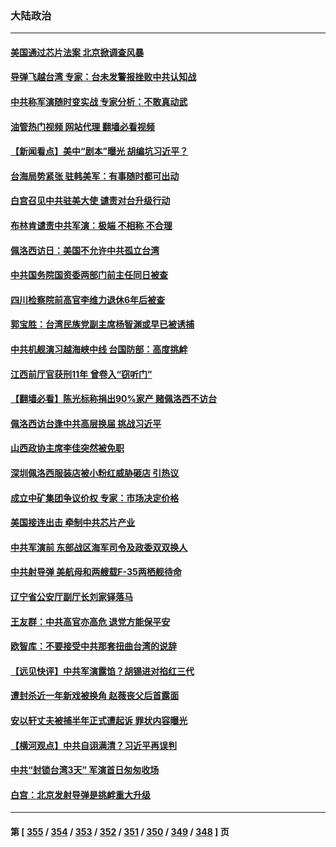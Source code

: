 ### 大陆政治
---
#### [美国通过芯片法案 北京掀调查风暴](../../pages/ncid277/n13796506.md?08060045) 
#### [导弹飞越台湾 专家：台未发警报挫败中共认知战](../../pages/ncid277/n13796119.md?08060045) 
#### [中共称军演随时变实战 专家分析：不敢真动武](../../pages/ncid277/n13796365.md?08060045) 
#### [油管热门视频 网站代理 翻墙必看视频](http://209.222.30.114:81/youtube.html?08060045)
#### [【新闻看点】美中“剧本”曝光 胡编坑习近平？](../../pages/ncid277/n13795860.md?08060045) 
#### [台海局势紧张 驻韩美军：有事随时都可出动](../../pages/ncid277/n13796391.md?08060045) 
#### [白宫召见中共驻美大使 谴责对台升级行动](../../pages/ncid277/n13796385.md?08060045) 
#### [布林肯谴责中共军演：极端 不相称 不合理](../../pages/ncid277/n13796366.md?08060045) 
#### [佩洛西访日：美国不允许中共孤立台湾](../../pages/ncid277/n13796343.md?08060045) 
#### [中共国务院国资委两部门前主任同日被查](../../pages/ncid277/n13796321.md?08060045) 
#### [四川检察院前高官李维力退休6年后被查](../../pages/ncid277/n13796239.md?08060045) 
#### [郭宝胜：台湾民族党副主席杨智渊或早已被诱捕](../../pages/ncid277/n13796167.md?08060045) 
#### [中共机舰演习越海峡中线 台国防部：高度挑衅](../../pages/ncid277/n13796120.md?08060045) 
#### [江西前厅官获刑11年 曾卷入“窃听门”](../../pages/ncid277/n13796187.md?08060045) 
#### [【翻墙必看】陈光标称捐出90%家产 赌佩洛西不访台](../../pages/ncid277/n13796147.md?08060045) 
#### [佩洛西访台逢中共高层换届 挑战习近平](../../pages/ncid277/n13796168.md?08060045) 
#### [山西政协主席李佳突然被免职](../../pages/ncid277/n13796166.md?08060045) 
#### [深圳佩洛西服装店被小粉红威胁砸店 引热议](../../pages/ncid277/n13796136.md?08060045) 
#### [成立中矿集团争议价权 专家：市场决定价格](../../pages/ncid277/n13796143.md?08060045) 
#### [美国接连出击 牵制中共芯片产业](../../pages/ncid277/n13795971.md?08060045) 
#### [中共军演前 东部战区海军司令及政委双双换人](../../pages/ncid277/n13795932.md?08060045) 
#### [中共射导弹 美航母和两艘载F-35两栖舰待命](../../pages/ncid277/n13795926.md?08060045) 
#### [辽宁省公安厅副厅长刘家铎落马](../../pages/ncid277/n13795945.md?08060045) 
#### [王友群：中共高官亦高危 退党方能保平安](../../pages/ncid277/n13795881.md?08060045) 
#### [欧智库：不要接受中共那套扭曲台湾的说辞](../../pages/ncid277/n13795852.md?08060045) 
#### [【远见快评】中共军演露馅？胡锡进对掐红三代](../../pages/ncid277/n13795871.md?08060045) 
#### [遭封杀近一年新戏被换角 赵薇丧父后首露面](../../pages/ncid277/n13795818.md?08060045) 
#### [安以轩丈夫被捕半年正式遭起诉 罪状内容曝光](../../pages/ncid277/n13795771.md?08060045) 
#### [【横河观点】中共自诩满清？习近平再误判](../../pages/ncid277/n13795866.md?08060045) 
#### [中共“封锁台湾3天” 军演首日匆匆收场](../../pages/ncid277/n13795824.md?08060045) 
#### [白宫：北京发射导弹是挑衅重大升级](../../pages/ncid277/n13795787.md?08060045) 

---
#### 第 [ [355](./355.md?08060045) / [354](./354.md?08060045) / [353](./353.md?08060045) / [352](./352.md?08060045) / [351](./351.md?08060045) / [350](./350.md?08060045) / [349](./349.md?08060045) / [348](./348.md?08060045) ] 页
